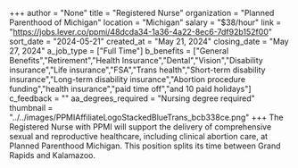 +++
author = "None"
title = "Registered Nurse"
organization = "Planned Parenthood of Michigan"
location = "Michigan"
salary = "$38/hour"
link = "https://jobs.lever.co/ppmi/48dcda34-1a36-4a22-8ec6-7df92b152f00"
sort_date = "2024-05-21"
created_at = "May 21, 2024"
closing_date = "May 27, 2024"
a_job_type = ["Full Time"]
b_benefits = ["General Benefits","Retirement","Health Insurance","Dental","Vision","Disability insurance","Life insurance","FSA","Trans health","Short-term disability insurance","Long-term disability insurance","Abortion procedure funding","health insurance","paid time off","and 10 paid holidays"]
c_feedback = ""
aa_degrees_required = "Nursing degree required"
thumbnail = "../../images/PPMIAffiliateLogoStackedBlueTrans_bcb338ce.png"
+++
The Registered Nurse with PPMI will support the delivery of comprehensive sexual and reproductive healthcare, including clinical abortion care, at Planned Parenthood Michigan. This position splits its time between Grand Rapids and Kalamazoo.